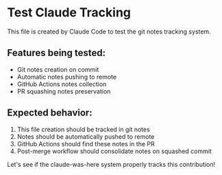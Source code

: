 # Test Claude Tracking

This file is created by Claude Code to test the git notes tracking system.

## Features being tested:
- Git notes creation on commit
- Automatic notes pushing to remote
- GitHub Actions notes collection
- PR squashing notes preservation

## Expected behavior:
1. This file creation should be tracked in git notes
2. Notes should be automatically pushed to remote
3. GitHub Actions should find these notes in the PR
4. Post-merge workflow should consolidate notes on squashed commit

Let's see if the claude-was-here system properly tracks this contribution!
